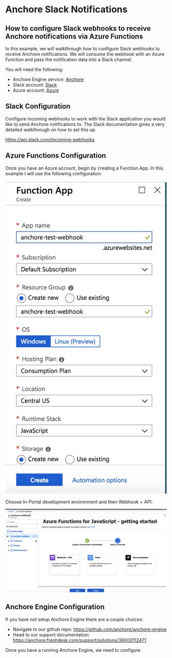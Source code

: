 # Anchore Slack Notifications

## How to configure Slack webhooks to receive Anchore notifications via Azure Functions

In this example, we will walkthrough how to configure Slack webhooks to receive Anchore notifications. We will consume the webhook with an Azure Function and pass the notification data into a Slack channel.


You will need the following:

- Anchore Engine service: [Anchore](https:;//anchore.com)
- Slack account: [Slack](https://slack.com)
- Azure account: [Azure](https://azure.microsoft.com)

## Slack Configuration

Configure incoming webhooks to work with the Slack application you would like to send Anchore notifications to. The Slack documentation gives a very detailed walkthrough on how to set this up. 

https://api.slack.com/incoming-webhooks

## Azure Functions Configuration

Once you have an Azure account, begin by creating a Function App. In this example I will use the following configuration: 

![Screenshot](images/function_config.png)

Choose In-Portal development environment and then Webhook + API: 

![config](images/create_function_config.png)

## Anchore Engine Configuration

If you have not setup Anchore Engine there are a couple choices:
- Navigate to our github repo: https://github.com/anchore/anchore-engine 
- Head to our support documentation: https://anchore.freshdesk.com/support/solutions/36000112471

Once you have a running Anchore Engine, we need to configure 